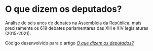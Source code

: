 # O que dizem os deputados?

Análise de seis anos de debates na Assembleia da República, mais precisamente os 619 debates parlamentares das XIII e XIV legislaturas (2015-2021).

Código desenvolvido para o artigo _[O que dizem os deputados?](https://interruptor.pt/artigos/o-que-dizem-os-deputados)_
